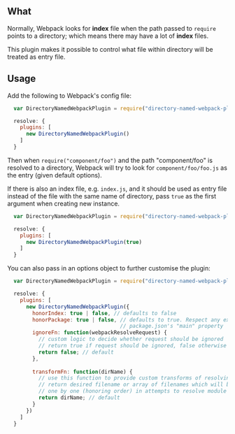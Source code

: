 
## What
Normally, Webpack looks for **index** file when the path passed to `require` points to a directory; which means there may have a lot of **index** files.

This plugin makes it possible to control what file within directory will be treated as entry file.

## Usage

Add the following to Webpack's config file:

```javascript
  var DirectoryNamedWebpackPlugin = require("directory-named-webpack-plugin");

  resolve: {
    plugins: [
      new DirectoryNamedWebpackPlugin()
    ]
  }
```

Then when `require("component/foo")` and the path "component/foo" is resolved to a directory, Webpack will try to look for `component/foo/foo.js` as the entry (given default options).

If there is also an index file, e.g. `index.js`, and it should be used as entry file instead of the file with the same name of directory, pass `true` as the first argument when creating new instance.

```javascript
  var DirectoryNamedWebpackPlugin = require("directory-named-webpack-plugin");

  resolve: {
    plugins: [
      new DirectoryNamedWebpackPlugin(true)
    ]
  }
```

You can also pass in an options object to further customise the plugin:
```javascript
  var DirectoryNamedWebpackPlugin = require("directory-named-webpack-plugin");

  resolve: {
    plugins: [
      new DirectoryNamedWebpackPlugin({
        honorIndex: true | false, // defaults to false
        honorPackage: true | false, // defaults to true. Respect any existing
                                    // package.json's "main" property
        ignoreFn: function(webpackResolveRequest) {
          // custom logic to decide whether request should be ignored
          // return true if request should be ignored, false otherwise
          return false; // default
        },
      
        transformFn: function(dirName) {
          // use this function to provide custom transforms of resolving directory name
          // return desired filename or array of filenames which will be used
          // one by one (honoring order) in attempts to resolve module        
          return dirName; // default
        }
      })
    ]
  }
```
